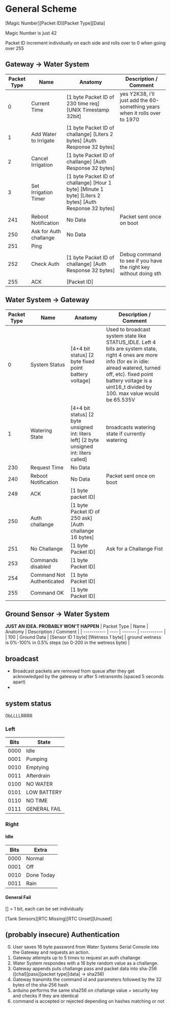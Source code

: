 
# General Scheme
[Magic Number][Packet ID][Packet Type][Data]

Magic Number is just 42

Packet ID increment individually on each side and rolls over to 0 when going over 255

## Gateway -> Water System
| Packet Type | Name | Anatomy | Description / Comment |
| ----------- | ---- | ------- | ----------- |
| 0 | Current Time | [1 byte Packet ID of 230 time req] [UNIX Timestamp 32bit] | yes Y2K38, i'll just add the 60-something years when it rolls over to 1970 |
| 1 | Add Water to Irrigate | [1 byte Packet ID of challange] [Liters 2 bytes] [Auth Response 32 bytes] | |
| 2 | Cancel Irrigation | [1 byte Packet ID of challange] [Auth Response 32 bytes] | |
| 3 | Set Irrigation Timer | [1 byte Packet ID of challange] [Hour 1 byte] [Minute 1 byte] [Liters 2 bytes] [Auth Response 32 bytes] | |
| 241 | Reboot Notification | No Data | Packet sent once on boot |
| 250 | Ask for Auth challange | No Data | |
| 251 | Ping | | |
| 252 | Check Auth | [1 byte Packet ID of challange] [Auth Response 32 bytes] | Debug command to see if you have the right key without doing sth |
| 255 | ACK | [Packet ID] | |

## Water System -> Gateway
| Packet Type | Name | Anatomy | Description / Comment |
| ----------- | ---- | ------- | ----------- |
| 0 | System Status | [4+4 bit status] [2 byte fixed point battery voltage]| Used to broadcast system state like STATUS_IDLE. Left 4 bits are system state, right 4 ones are more info (for ex in idle: alread watered, turned off, etc). fixed point battery voltage is a uint16_t divided by 100. max value would be 65.535V |
| 1 | Watering State | [4+4 bit status] [2 byte unsigned int: liters left] [2 byte unsigned int: liters called] | broadcasts watering state if currently watering |
| 230 | Request Time | No Data | |
| 240 | Reboot Notification | No Data | Packet sent once on boot |
| 249 | ACK | [1 byte packet ID] | |
250 | Auth challange | [1 byte Packet ID of 250 ask] [Auth challange 16 bytes] | |
| 251 | No Challange | [1 byte Packet ID] | Ask for a Challange Fist |
| 253 | Commands disabled | [1 byte Packet ID] | |
| 254 | Command Not Authenticated | [1 byte Packet ID] | |
| 255 | Command OK | [1 byte Packet ID] |

## Ground Sensor -> Water System
**JUST AN IDEA. PROBABLY WON'T HAPPEN**
| Packet Type | Name | Anatomy | Description / Comment |
| ----------- | ---- | ------- | ----------- |
| 100 | Ground Data | [Sensor ID 1 byte] [Wetness 1 byte] | ground wetness is 0%-100% in 0.5% steps (so 0-200 in the wetness byte) |

## broadcast
 * Broadcast packets are removed from queue after they get acknowledged by the gateway or after 5 retransmits (spaced 5 seconds apart)
 * 

## system status
0bLLLLRRRR
### Left
| Bits | State |
| ---- | ----- |
| 0000 | Idle |
| 0001 | Pumping |
| 0010 | Emptying |
| 0011 | Afterdrain |
| 0100 | NO WATER |
| 0101 | LOW BATTERY |
| 0110 | NO TIME |
| 0111 | GENERAL FAIL |
### Right
#### Idle
| Bits | Extra |
| ---- | ----- |
| 0000 | Normal |
| 0001 | Off |
| 0010 | Done Today |
| 0011 | Rain |
#### General Fail
[] = 1 bit, each can be set individually

[Tank Sensors][RTC Missing][RTC Unset][Unused]

## (probably insecure) Authentication
 0. User saves 16 byte password from Water Systems Serial Console into the Gateway and requests an action.
 1. Gateway attempts up to 5 times to request an auth challange
 2. Water System respondes with a 16 byte random value as a challange.
 3. Gateway appends puts challange pass and packet data into sha-256 ([chal][pass][packet type][data] -> sha256)
 4. Gateway transmits the command id and parameters followed by the 32 bytes of the sha-256 hash
 5. arduino performs the same sha256 on challange value + security key and checks if they are identical
 6. command is accepted or rejected depending on hashes matching or not
 

